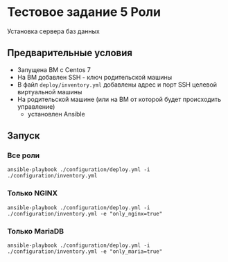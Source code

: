 # Тестовое задание 5 Роли #
Установка сервера баз данных

## Предварительные условия ##
* Запущена ВМ с Centos 7
* На ВМ добавлен SSH - ключ родительской машины
* В файл `deploy/inventory.yml` добавлены адрес и порт SSH целевой виртуальной машины
* На родительской машине (или на ВМ от которой будет происходить управление)
  * установлен Ansible

## Запуск ##
### Все роли ###
```console
ansible-playbook ./configuration/deploy.yml -i ./configuration/inventory.yml
```
### Только NGINX ###
```console
ansible-playbook ./configuration/deploy.yml -i ./configuration/inventory.yml -e "only_nginx=true"
```
### Только MariaDB ###
```console
ansible-playbook ./configuration/deploy.yml -i ./configuration/inventory.yml -e "only_maria=true"
```